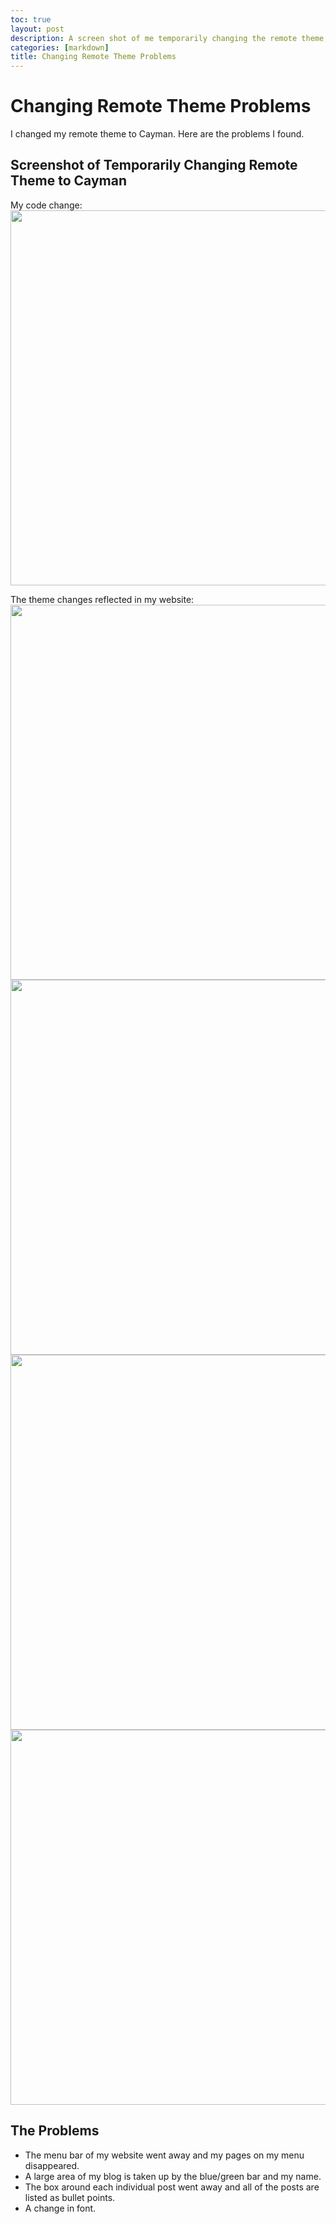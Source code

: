 ```yaml
---
toc: true
layout: post
description: A screen shot of me temporarily changing the remote theme, and analyzed problems in sight after doing so. Bloging my findings.
categories: [markdown]
title: Changing Remote Theme Problems
---
```

# Changing Remote Theme Problems
I changed my remote theme to Cayman. Here are the problems I found. 

## Screenshot of Temporarily Changing Remote Theme to Cayman
My code change: 
<img src="{{site.baseurl}}/images/4.png" width="1000" height="600"> 

The theme changes reflected in my website: 
<img src="{{site.baseurl}}/images/0.5.png" width="1000" height="600"> 
<img src="{{site.baseurl}}/images/1.png" width="1000" height="600"> 
<img src="{{site.baseurl}}/images/2.png" width="1000" height="600"> 
<img src="{{site.baseurl}}/images/3.png" width="1000" height="600"> 

## The Problems 
- The menu bar of my website went away and my pages on my menu disappeared. 
- A large area of my blog is taken up by the blue/green bar and my name. 
- The box around each individual post went away and all of the posts are listed as bullet points. 
- A change in font. 

